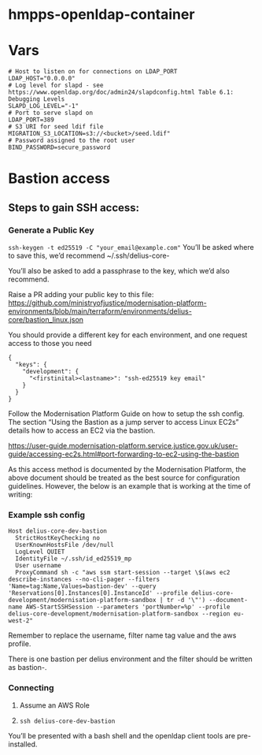 # hmpps-openldap-container

# Vars

```
# Host to listen on for connections on LDAP_PORT
LDAP_HOST="0.0.0.0"
# Log level for slapd - see https://www.openldap.org/doc/admin24/slapdconfig.html Table 6.1: Debugging Levels
SLAPD_LOG_LEVEL="-1"
# Port to serve slapd on
LDAP_PORT=389
# S3 URI for seed ldif file
MIGRATION_S3_LOCATION=s3://<bucket>/seed.ldif"
# Password assigned to the root user
BIND_PASSWORD=secure_password
```

 

# Bastion access
## Steps to gain SSH access:
### Generate a Public Key

`ssh-keygen -t ed25519 -C "your_email@example.com"`
You’ll be asked where to save this, we’d recommend ~/.ssh/delius-core-<env>

You’ll also be asked to add a passphrase to the key, which we’d also recommend.

Raise a PR adding your public key to this file: https://github.com/ministryofjustice/modernisation-platform-environments/blob/main/terraform/environments/delius-core/bastion_linux.json

You should provide a different key for each environment, and one request access to those you need
```
{
  "keys": {
    "development": {
      "<firstinital><lastname>": "ssh-ed25519 key email"
    }
  }
}
```

Follow the Modernisation Platform Guide on how to setup the ssh config. The section “Using the Bastion as a jump server to access Linux EC2s” details how to access an EC2 via the bastion.

https://user-guide.modernisation-platform.service.justice.gov.uk/user-guide/accessing-ec2s.html#port-forwarding-to-ec2-using-the-bastion

As this access method is documented by the Modernisation Platform, the above document should be treated as the best source for configuration guidelines. However, the below is an example that is working at the time of writing:

### Example ssh config
```
Host delius-core-dev-bastion
  StrictHostKeyChecking no
  UserKnownHostsFile /dev/null
  LogLevel QUIET
  IdentityFile ~/.ssh/id_ed25519_mp
  User username
  ProxyCommand sh -c "aws ssm start-session --target \$(aws ec2 describe-instances --no-cli-pager --filters 'Name=tag:Name,Values=bastion-dev' --query 'Reservations[0].Instances[0].InstanceId' --profile delius-core-development/modernisation-platform-sandbox | tr -d '\"') --document-name AWS-StartSSHSession --parameters 'portNumber=%p' --profile delius-core-development/modernisation-platform-sandbox --region eu-west-2"
```

Remember to replace the username, filter name tag value and the aws profile.

There is one bastion per delius environment and the filter should be written as bastion-<env>.

### Connecting
1. Assume an AWS Role

2. `ssh delius-core-dev-bastion`

You’ll be presented with a bash shell and the openldap client tools are pre-installed.

 
